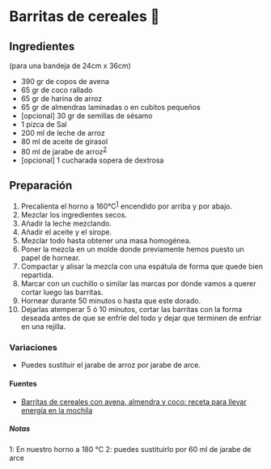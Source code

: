 # Barritas de cereales :cookie:

## Ingredientes
(para una bandeja de 24cm x 36cm)

-   390 gr de copos de avena
-   65 gr de coco rallado
-   65 gr de harina de arroz
-   65 gr de almendras laminadas o en cubitos pequeños
-   [opcional] 30 gr de semillas de sésamo
-   1 pizca de Sal
-   200 ml de leche de arroz
-   80 ml de aceite de girasol
-   80 ml de jarabe de arroz<sup>[2](#footnote2)</sup>
-   [opcional] 1 cucharada sopera de dextrosa

## Preparación

1.  Precalienta el horno a 160°C<sup>[1](#footnote1)</sup> encendido por arriba y por abajo.
2.  Mezclar los ingredientes secos.
3.  Añadir la leche mezclando.
4.  Añadir el aceite y el sirope.
5.  Mezclar todo hasta obtener una masa homogénea.
6.  Poner la mezcla en un molde donde previamente hemos puesto un papel de hornear.
7.  Compactar y alisar la mezcla con una espátula de forma que quede bien repartida.
8.  Marcar con un cuchillo o similar las marcas por donde vamos a querer cortar luego las barritas.
9.  Hornear durante 50 minutos o hasta que este dorado.
10.  Dejarlas atemperar 5 ó 10 minutos, cortar las barritas con la forma deseada antes de que se enfríe del todo y dejar que terminen de enfriar en una rejilla.

### Variaciones
- Puedes sustituir el jarabe de arroz por jarabe de arce.

#### Fuentes

-   [Barritas de cereales con avena, almendra y coco: receta para llevar energía en la mochila](https://www.directoalpaladar.com/postres/barritas-de-cereales-con-avena-almendra-y-coco-receta)

##### Notas

<a name="footnote1">1</a>: En nuestro horno a 180 °C
<a name="footnote2">2</a>: puedes sustituirlo por 60 ml de jarabe de arce
